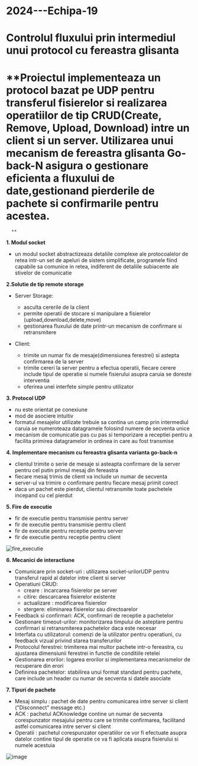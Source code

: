# 2024---Echipa-19
# Controlul fluxului prin intermediul unui protocol cu fereastra glisanta

# ****Proiectul implementeaza un protocol bazat pe UDP pentru transferul fisierelor si realizarea operatiilor de tip CRUD(Create, Remove, Upload, Download) intre un client si un server. Utilizarea unui mecanism de fereastra glisanta Go-back-N asigura o gestionare eficienta a fluxului de date,gestionand pierderile de pachete si confirmarile pentru acestea.**
      **
**1. Modul socket**
   - un modul socket abstractizeaza detaliile complexe ale protocoalelor de retea intr-un set de apeluri de sistem
     simplificate, programele fiind capabile sa comunice in retea, indiferent de detaliile subiacente ale stivelor
     de comunicatie
     
**2.Solutie de tip remote storage**
- Server Storage:
  - asculta cererile de la client
  - permite operatii de stocare si manipulare a fisierelor (upload,download,delete,move)
  - gestionarea fluxului de date printr-un mecanism de confirmare si retransmitere
  
- Client:
    - trimite un numar fix de mesaje(dimensiunea ferestrei) si astepta confirmarea de la server
    - trimite cereri la server pentru a efectua operatii, fiecare cerere include tipul de operatie si numele fisierului asupra caruia se doreste interventia
    - oferirea unei interfete simple pentru utilizator

**3. Protocol UDP**
   - nu este orientat pe conexiune
   - mod de asociere intuitiv
   - formatul mesajelor utilizate trebuie sa contina un camp prin intermediul caruia se numeroteaza datagramele folosind numere de secventa unice
   - mecanism de comunicatie pas cu pas si temporizare a receptiei pentru a facilita primirea datagramelor in ordinea in care au fost transmise

**4. Implementare mecanism cu fereastra glisanta varianta go-back-n**
   - clientul trimite o serie de mesaje si asteapta confirmare de la server pentru cel putin primul mesaj din fereastra
   - fiecare mesaj trimis de client va include un numar de secventa
   - server-ul va trimire o confirmare pentru fiecare mesaj primit corect
   - daca un pachet este pierdut, clientul retransmite toate pachetele incepand cu cel pierdut

**5. Fire de executie**
   - fir de executie pentru transmisie pentru server
   - fir de executie pentru transmisie pentru client
   - fir de executie pentru receptie pentru server
   - fir de executie pentru receptie pentru client

![fire_executie](https://github.com/user-attachments/assets/adcc2969-23b2-4765-9a16-926d9e429d1c)



**6. Mecanici de interactiune**

   * Comunicare prin socket-uri : utilizarea socket-urilorUDP pentru transferul rapid al datelor
                                  intre client si server
   * Operatiuni CRUD:
     - creare : incarcarea fisierelor pe server
     - citire: descarcarea fisierelor existente
     - actualizare : modificarea fisierelor
     - stergere: eliminarea fisierelor sau directoarelor
   * Feedback si confirmari: ACK, confirmari de receptie a pachetelor
   * Gestionare timeout-urilor: monitorizarea timpului de asteptare pentru confirmari si retransmiterea pachetelor daca este necesar
   * Interfata cu utilizatorul: comenzi de la utilizator pentru operatiuni, cu feedback vizual privind starea transferurilor
   * Protocolul ferestrei: trimiterea mai multor pachete intr-o fereastra, cu ajustarea dimensiunii ferestrei in functie de conditiile retelei
   * Gestionarea erorilor: logarea erorilor si implementarea mecanismelor de recuperare din erori
   * Definirea pachetelor: stabilirea unui format standard pentru pachete, care include un header cu numar de secventa si datele asociate

     
  **7. Tipuri de pachete**
  - Mesaj simplu : pachet de date pentru comunicarea intre server si client ("Disconnect" message etc.)
  - ACK : pachetul ACKnowledge contine un numar de secventa corespunzator mesajului pentru care se trimite confirmarea, facilitand astfel comunicarea intre server si client
  - Operatii : pachetul corespunzator operatiilor ce vor fi efectuate asupra datelor contine tipul de operatie ce va fi aplicata asupra fisierului si numele acestuia


  ![image](https://github.com/user-attachments/assets/2f55cf13-325c-4096-9bc6-f51d58c1bb99)

